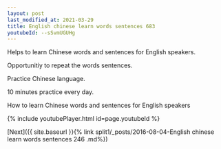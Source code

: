 ```yaml
---
layout: post
last_modified_at: 2021-03-29
title: English chinese learn words sentences 683 
youtubeId: --sSvmUGUHg
---
```

 
 
Helps to learn Chinese words and sentences for English speakers.

Opportunitiy to repeat the words sentences. 

Practice Chinese language. 
 
10 minutes practice every day. 
 
How to learn Chinese words and sentences for English speakers 
 
{% include youtubePlayer.html id=page.youtubeId %}
 
 
[Next]({{ site.baseurl }}{% link  split1/_posts/2016-08-04-English chinese learn words sentences 246 .md%})
 
